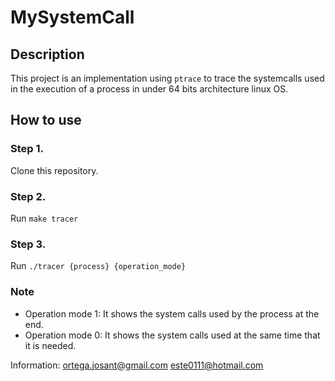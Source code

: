 # MySystemCall

## Description

This project is an implementation using `ptrace` to trace the systemcalls used in the execution of a process in under 64 bits architecture linux OS.

## How to use
### Step 1.
Clone this repository.

### Step 2.
Run `make tracer`

### Step 3.
Run `./tracer {process} {operation_mode}`

### Note
- Operation mode 1: It shows the system calls used by the process at the end.
- Operation mode 0: It shows the system calls used at the same time that it is needed.

Information:
ortega.josant@gmail.com
este0111@hotmail.com
